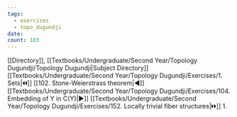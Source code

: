 ```yaml
---
tags:
  - exercises
  - topo_dugundji
date: 
count: 103
---
```

[[Directory]], [[Textbooks/Undergraduate/Second Year/Topology Dugundji/Topology Dugundji|Subject Directory]]
[[Textbooks/Undergraduate/Second Year/Topology Dugundji/Exercises/1. Sets|🞀🞀]] [[102. Stone-Weierstrass theorem|◀]] [[Textbooks/Undergraduate/Second Year/Topology Dugundji/Exercises/104. Embedding of Y in C(Y)|▶]] [[Textbooks/Undergraduate/Second Year/Topology Dugundji/Exercises/152. Locally trivial fiber structures|🞂🞂]]
1. 